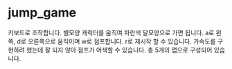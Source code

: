 # jump_game
키보드로 조작합니다.
별모양 캐릭터를 움직여 파란색 달모양으로 가면 됩니다.
a로 왼쪽, d로 오른쪽으로 움직이며 w로 점프합니다.
r로 재시작 할 수 있습니다.
가속도를 구현하려 했는데 잘 되지 않아 점프가 어색할 수 있습니다.
총 5개의 맵으로 구성되어 있습니다.
